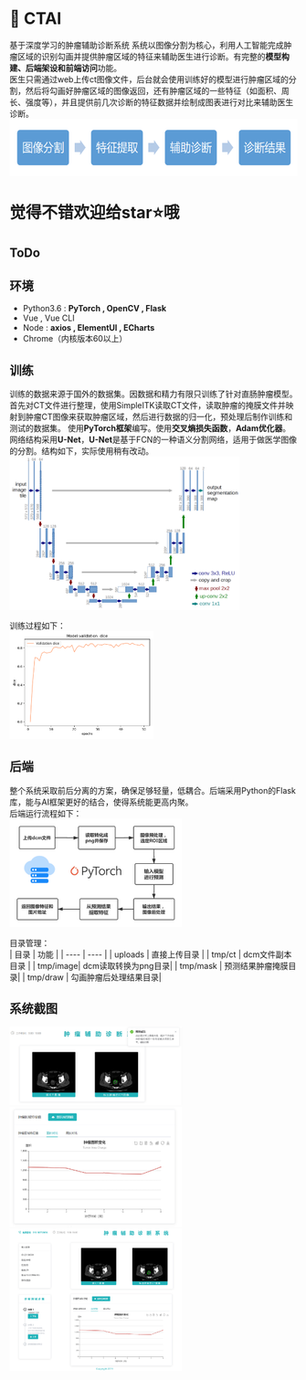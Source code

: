 # 🏥  CTAI
基于深度学习的肿瘤辅助诊断系统
系统以图像分割为核心，利用人工智能完成肿瘤区域的识别勾画并提供肿瘤区域的特征来辅助医生进行诊断。有完整的**模型构建、后端架设和前端访问**功能。  
医生只需通过web上传ct图像文件，后台就会使用训练好的模型进行肿瘤区域的分割，然后将勾画好肿瘤区域的图像返回，还有肿瘤区域的一些特征（如面积、周长、强度等），并且提供前几次诊断的特征数据并绘制成图表进行对比来辅助医生诊断。  
<img width="600" height="100" src="https://github.com/xming521/picture/blob/master/QQ截图20200218193846.png"/>


# 觉得不错欢迎给star⭐哦

## ToDo  


## 环境
- Python3.6 : **PyTorch , OpenCV , Flask**
- Vue , Vue CLI
- Node : **axios , ElementUI , ECharts**
- Chrome（内核版本60以上）


## 训练
训练的数据来源于国外的数据集。因数据和精力有限只训练了针对直肠肿瘤模型。首先对CT文件进行整理，使用SimpleITK读取CT文件，读取肿瘤的掩膜文件并映射到肿瘤CT图像来获取肿瘤区域，然后进行数据的归一化，预处理后制作训练和测试的数据集。
使用**PyTorch框架**编写。使用**交叉熵损失函数**，**Adam优化器**。
网络结构采用**U-Net**，**U-Net**是基于FCN的一种语义分割网络，适用于做医学图像的分割。结构如下，实际使用稍有改动。    
<img width="80%" height="80%" src="https://github.com/xming521/picture/blob/master/图片3.png"/>  

训练过程如下：  
<img width="50%" height="50%" src="https://github.com/xming521/picture/blob/master/图片4.png"/>  

## 后端
整个系统采取前后分离的方案，确保足够轻量，低耦合。后端采用Python的Flask库，能与AI框架更好的结合，使得系统能更高内聚。  
后端运行流程如下：  
<img width="60%" height="60%" src="https://github.com/xming521/picture/blob/master/图片1.png"/>  

目录管理：  
|  目录   | 功能  |
|  ----  | ----  |
| uploads	| 		直接上传目录   | 
| tmp/ct	| 		dcm文件副本目录 | 
| tmp/image| 		dcm读取转换为png目录| 
| tmp/mask	| 	预测结果肿瘤掩膜目录| 
| tmp/draw	| 	勾画肿瘤后处理结果目录| 

## 系统截图
<img width="60%" height="60%" src="https://github.com/xming521/picture/blob/master/图片32.png"/>
<img width="60%" height="60%" src="https://github.com/xming521/picture/blob/master/图片31.png"/>
<img width="60%" height="60%" src="https://github.com/xming521/picture/blob/master/图片2(1).png"/>
